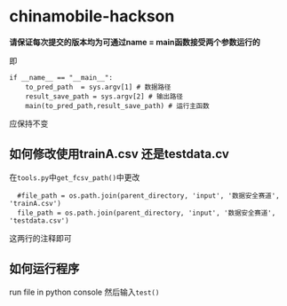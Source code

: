 # chinamobile-hackson
**请保证每次提交的版本均为可通过name = main函数接受两个参数运行的**

即 
~~~
if __name__ == "__main__":
    to_pred_path  = sys.argv[1] # 数据路径
    result_save_path = sys.argv[2] # 输出路径
    main(to_pred_path,result_save_path) # 运行主函数
~~~ 
应保持不变
## 如何修改使用trainA.csv 还是testdata.cv
在`tools.py`中`get_fcsv_path()`中更改
```
  #file_path = os.path.join(parent_directory, 'input', '数据安全赛道', 'trainA.csv')
  file_path = os.path.join(parent_directory, 'input', '数据安全赛道', 'testdata.csv')
```
这两行的注释即可
## 如何运行程序
run file in python console
然后输入`test()`
